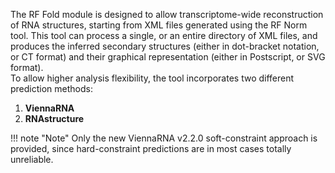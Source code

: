 The RF Fold module is designed to allow transcriptome-wide reconstruction of RNA structures, starting from XML files generated using the RF Norm tool.This tool can process a single, or an entire directory of XML files, and produces the inferred secondary structures (either in dot-bracket notation, or CT format) and their graphical representation (either in Postscript, or SVG format).<br/>To allow higher analysis flexibility, the tool incorporates two different prediction methods:<br/>1. __ViennaRNA__<br/>2. __RNAstructure__!!! note "Note"
    Only the new ViennaRNA v2.2.0 soft-constraint approach is provided, since hard-constraint predictions are in most cases totally unreliable.